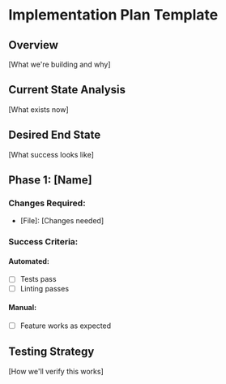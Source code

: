 # Implementation Plan Template

## Overview
[What we're building and why]

## Current State Analysis
[What exists now]

## Desired End State
[What success looks like]

## Phase 1: [Name]

### Changes Required:
- [File]: [Changes needed]

### Success Criteria:
#### Automated:
- [ ] Tests pass
- [ ] Linting passes

#### Manual:
- [ ] Feature works as expected

## Testing Strategy
[How we'll verify this works]
